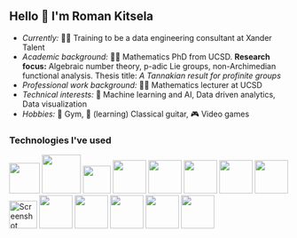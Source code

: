 ## Hello 👋  I'm Roman Kitsela

- *Currently:* 🧑‍💻 Training to be a data engineering consultant at Xander Talent
- *Academic background:* 👨‍🎓 Mathematics PhD from UCSD. **Research focus:** Algebraic number theory, p-adic Lie groups, non-Archimedian functional analysis. Thesis title: *A Tannakian result for profinite groups* 
- *Professional work background:* 👨‍🏫 Mathematics lecturer at UCSD
- *Technical interests:* 🧠 Machine learning and AI, Data driven analytics, Data visualization
- *Hobbies:* 💪 Gym, 🎸 (learning) Classical guitar, 🎮 Video games

### Technologies I've used #
<p>
  <img src="https://cdn.jsdelivr.net/gh/devicons/devicon/icons/html5/html5-original.svg" / style="width:55px">     
  <img src="https://cdn.jsdelivr.net/gh/devicons/devicon/icons/css3/css3-original-wordmark.svg" / style="width:70px">
  <img src="https://cdn.jsdelivr.net/gh/devicons/devicon/icons/javascript/javascript-original.svg" / style="width:50px">
  <img src="https://cdn.jsdelivr.net/gh/devicons/devicon/icons/bootstrap/bootstrap-original.svg" / style=width:60px>
  <img src="https://cdn.jsdelivr.net/gh/devicons/devicon/icons/python/python-original.svg" / style=width:60px>
  <img src="https://cdn.jsdelivr.net/gh/devicons/devicon/icons/numpy/numpy-original.svg" / style=width:60px>
  <img src="https://cdn.jsdelivr.net/gh/devicons/devicon/icons/pandas/pandas-original.svg" / style=width:60px>
  <img src="https://cdn.jsdelivr.net/gh/devicons/devicon/icons/tensorflow/tensorflow-original.svg" / style=width:60px>
  <img width="50" alt="Screenshot 2023-04-20 at 15 53 01" src="https://user-images.githubusercontent.com/25727048/233404661-268fe304-f57c-48c2-acc6-902d197d1540.png">
  <img src="https://cdn.jsdelivr.net/gh/devicons/devicon/icons/matlab/matlab-original.svg" / style=width:60px>
  <img src="https://cdn.jsdelivr.net/gh/devicons/devicon/icons/blender/blender-original.svg" / style=width:60px>
  <img src="https://cdn.jsdelivr.net/gh/devicons/devicon/icons/d3js/d3js-original.svg" / style=width:60px>
  <img src="https://cdn.jsdelivr.net/gh/devicons/devicon/icons/git/git-original.svg" / style=width:60px>
  <img src="https://cdn.jsdelivr.net/gh/devicons/devicon/icons/jupyter/jupyter-original-wordmark.svg" / style=width:60px>       
</p>

<!-- ### Technologies I want to learn #
<p>
...    
</p> -->

<!--
**Pova/Pova** is a ✨ _special_ ✨ repository because its `README.md` (this file) appears on your GitHub profile.

Here are some ideas to get you started:

- 🔭 I’m currently working on ...
- 🌱 I’m currently learning ...
- 👯 I’m looking to collaborate on ...
- 🤔 I’m looking for help with ...
- 💬 Ask me about ...
- 📫 How to reach me: ...
- 😄 Pronouns: ...
- ⚡ Fun fact: ...
-->
